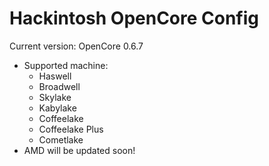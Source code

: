# Hackintosh OpenCore Config
Current version: OpenCore 0.6.7
- Supported machine:
  - Haswell
  - Broadwell
  - Skylake
  - Kabylake
  - Coffeelake
  - Coffeelake Plus
  - Cometlake
- AMD will be updated soon!

